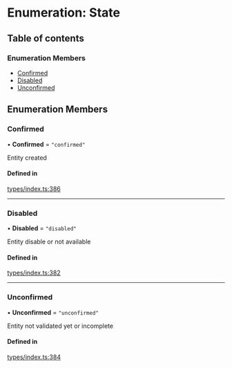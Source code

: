# Enumeration: State

## Table of contents

### Enumeration Members

- [Confirmed](State.md#confirmed)
- [Disabled](State.md#disabled)
- [Unconfirmed](State.md#unconfirmed)

## Enumeration Members

### Confirmed

• **Confirmed** = ``"confirmed"``

Entity created

#### Defined in

[types/index.ts:386](https://github.com/nevermined-io/components-catalog/blob/cae3a0f/lib/src/types/index.ts#L386)

___

### Disabled

• **Disabled** = ``"disabled"``

Entity disable or not available

#### Defined in

[types/index.ts:382](https://github.com/nevermined-io/components-catalog/blob/cae3a0f/lib/src/types/index.ts#L382)

___

### Unconfirmed

• **Unconfirmed** = ``"unconfirmed"``

Entity not validated yet or incomplete

#### Defined in

[types/index.ts:384](https://github.com/nevermined-io/components-catalog/blob/cae3a0f/lib/src/types/index.ts#L384)

